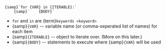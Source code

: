 `````{parsed-literal}
{samp}`for {VAR} in {ITERABLE}:`
    {samp}`    {BODY}`
`````

* `for` and `in` are {term}`keywords <keyword>`
* {samp}`{VAR}` -- variable name (or comma-seperated list of names) for each item
* {samp}`{ITERABLE}` -- object to iterate over. (More on this later.)
* {samp}`{BODY}` -- statements to execute where {samp}`{VAR}` will be used

